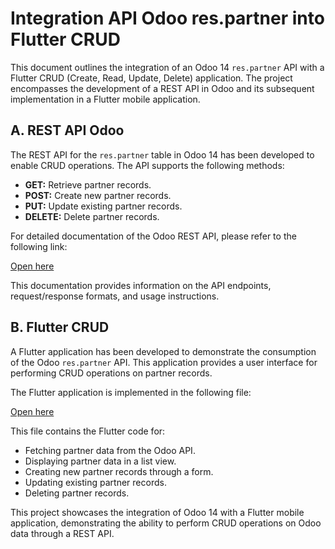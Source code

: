 # Integration API Odoo res.partner into Flutter CRUD

This document outlines the integration of an Odoo 14 `res.partner` API with a Flutter CRUD (Create, Read, Update, Delete) application. The project encompasses the development of a REST API in Odoo and its subsequent implementation in a Flutter mobile application.

## A. REST API Odoo

The REST API for the `res.partner` table in Odoo 14 has been developed to enable CRUD operations. The API supports the following methods:

* **GET:** Retrieve partner records.
* **POST:** Create new partner records.
* **PUT:** Update existing partner records.
* **DELETE:** Delete partner records.

For detailed documentation of the Odoo REST API, please refer to the following link:

[Open here](https://github.com/arindra97/flutter_odoo_api/blob/main/api_res_partner/Readme.md)

This documentation provides information on the API endpoints, request/response formats, and usage instructions.

## B. Flutter CRUD

A Flutter application has been developed to demonstrate the consumption of the Odoo `res.partner` API. This application provides a user interface for performing CRUD operations on partner records.

The Flutter application is implemented in the following file:

[Open here](https://github.com/arindra97/flutter_odoo_api/blob/main/flutter_crud/lib/main.dart)

This file contains the Flutter code for:

* Fetching partner data from the Odoo API.
* Displaying partner data in a list view.
* Creating new partner records through a form.
* Updating existing partner records.
* Deleting partner records.

This project showcases the integration of Odoo 14 with a Flutter mobile application, demonstrating the ability to perform CRUD operations on Odoo data through a REST API.
